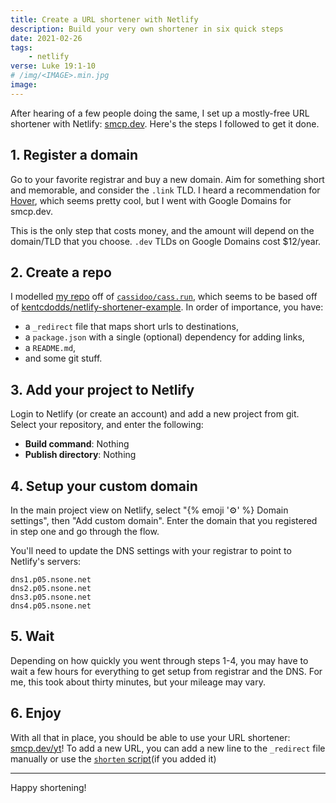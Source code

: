 ```yaml
---
title: Create a URL shortener with Netlify
description: Build your very own shortener in six quick steps
date: 2021-02-26
tags:
    - netlify
verse: Luke 19:1-10
# /img/<IMAGE>.min.jpg
image:
---
```


After hearing of a few people doing the same, I set up a mostly-free URL shortener with Netlify: [smcp.dev](https://smcp.dev). Here's the steps I followed to get it done.

## 1. Register a domain

Go to your favorite registrar and buy a new domain. Aim for something short and memorable, and consider the `.link` TLD. I heard a recommendation for [Hover](https://hover.com), which seems pretty cool, but I went with Google Domains for smcp.dev.

This is the only step that costs money, and the amount will depend on the domain/TLD that you choose. `.dev` TLDs on Google Domains cost $12/year.

## 2. Create a repo

I modelled [my repo](https://github.com/seanmcp/smcp.dev) off of [`cassidoo/cass.run`](https://github.com/cassidoo/cass.run), which seems to be based off of [kentcdodds/netlify-shortener-example](https://github.com/kentcdodds/netlify-shortener-example). In order of importance, you have:

- a `_redirect` file that maps short urls to destinations,
- a `package.json` with a single (optional) dependency for adding links,
- a `README.md`,
- and some git stuff.

## 3. Add your project to Netlify

Login to Netlify (or create an account) and add a new project from git. Select your repository, and enter the following:

- **Build command**: Nothing
- **Publish directory**: Nothing

## 4. Setup your custom domain

In the main project view on Netlify, select "{% emoji '⚙️' %} Domain settings", then "Add custom domain". Enter the domain that you registered in step one and go through the flow.

You'll need to update the DNS settings with your registrar to point to Netlify's servers:

```
dns1.p05.nsone.net
dns2.p05.nsone.net
dns3.p05.nsone.net
dns4.p05.nsone.net
```

## 5. Wait

Depending on how quickly you went through steps 1-4, you may have to wait a few hours for everything to get setup from registrar and the DNS. For me, this took about thirty minutes, but your mileage may vary.

## 6. Enjoy

With all that in place, you should be able to use your URL shortener: [smcp.dev/yt](https://smcp.dev/yt)! To add a new URL, you can add a new line to the `_redirect` file manually or use the [`shorten` script](https://github.com/kentcdodds/netlify-shortener#usage)(if you added it)

---

Happy shortening!